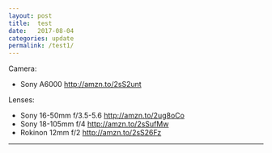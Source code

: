 ```yaml
---
layout: post
title:  test
date:   2017-08-04
categories: update
permalink: /test1/
---
```


Camera: 
  * Sony A6000   <http://amzn.to/2sS2unt>

Lenses:
  * Sony 16-50mm f/3.5-5.6 <http://amzn.to/2ug8oCo>
  * Sony 18-105mm f/4 <http://amzn.to/2sSufMw>
  * Rokinon 12mm f/2 <http://amzn.to/2sS26Fz>

* * *

<div class="photoset-grid-lightbox" data-layout="131" style="visibility: hidden;">
  <img src="https://c1.staticflickr.com/5/4217/35039378543_039945e1c4_b.jpg" width="1280" height="1707" data-highres="https://c1.staticflickr.com/5/4217/35039378543_039945e1c4_b.jpg">
  <img src="https://c1.staticflickr.com/5/4217/35039378543_039945e1c4_b.jpg" height="663" data-highres="https://c1.staticflickr.com/5/4217/35039378543_039945e1c4_b.jpg">
  <img src="https://c1.staticflickr.com/5/4217/35039378543_039945e1c4_b.jpg" width="500" height="500" data-highres="https://c1.staticflickr.com/5/4217/35039378543_039945e1c4_b.jpg">
  <img src="https://c1.staticflickr.com/5/4287/35679871142_b22e458ede_b.jpg" width="500" height="500" data-highres="https://c1.staticflickr.com/5/4287/35679871142_b22e458ede_b.jpg">
  <img src="https://c1.staticflickr.com/5/4287/35679871142_b22e458ede_b.jpg" width="1280" height="1280" data-highres="https://c1.staticflickr.com/5/4287/35679871142_b22e458ede_b.jpg">
</div>
